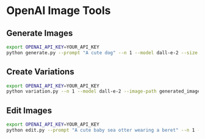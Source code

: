 # OpenAI Image Tools


## Generate Images

```bash 
export OPENAI_API_KEY=YOUR_API_KEY
python generate.py --prompt "A cute dog" --n 1 --model dall-e-2 --size 1024x1024
```

## Create Variations

```bash 
export OPENAI_API_KEY=YOUR_API_KEY
python variation.py --n 1 --model dall-e-2 --image-path generated_images/cute_dog.png --size 1024x1024
```

## Edit Images

```bash 
export OPENAI_API_KEY=YOUR_API_KEY
python edit.py --prompt "A cute baby sea otter wearing a beret" --n 1 --model dall-e-2 --image-path generated_images/cute_dog.png
```